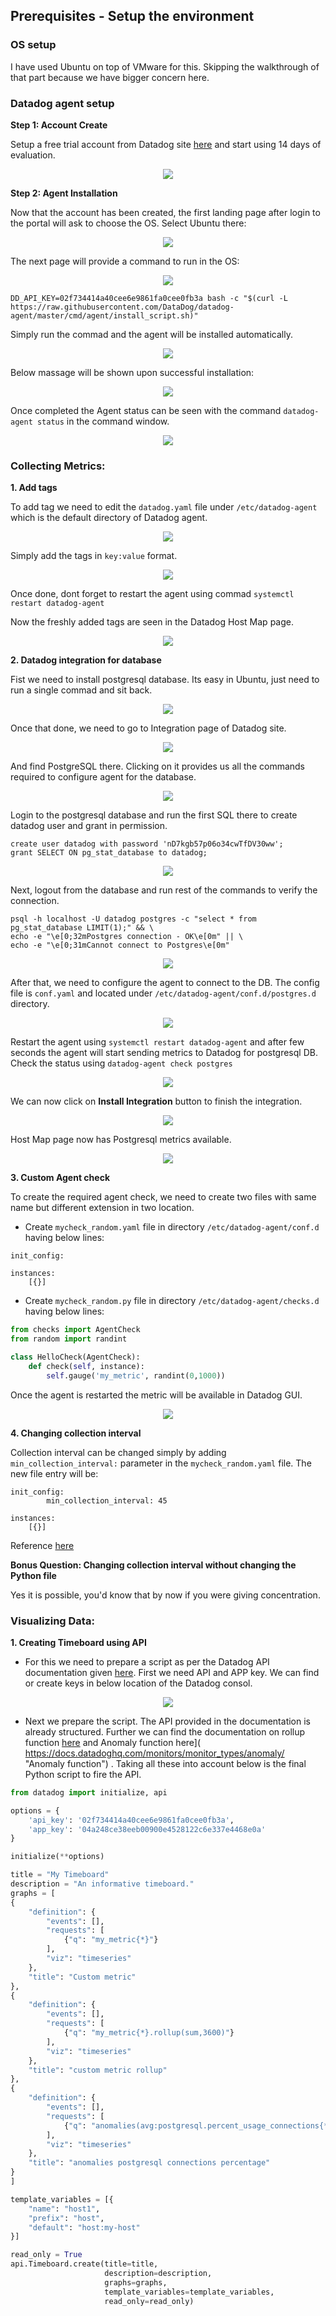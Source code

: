 ## Prerequisites - Setup the environment

### OS setup
I have used Ubuntu on top of VMware for this. Skipping the walkthrough of that part because we have bigger concern here.

### Datadog agent setup

**Step 1: Account Create**

Setup a free trial account from Datadog site [here]( https://app.datadoghq.com/signup "Datadog signup") and start using 14 days of evaluation.
<div align="center">
<img src="https://github.com/Tosrif/Tosrif-hiring-engineers/blob/solutions-engineer/files/Datadog_account_page.jpg" />
</div>

**Step 2: Agent Installation**

Now that the account has been created, the first landing page after login to the portal will ask to choose the OS. Select Ubuntu there:
<div align="center">
<img src="https://github.com/Tosrif/Tosrif-hiring-engineers/blob/solutions-engineer/files/Datadog_agent_page.jpg" />
</div>

The next page will provide a command to run in the OS:
<div align="center">
<img src="https://github.com/Tosrif/Tosrif-hiring-engineers/blob/solutions-engineer/files/Datadog_Ubuntu_agent_page.jpg" />
</div>

```
DD_API_KEY=02f734414a40cee6e9861fa0cee0fb3a bash -c "$(curl -L https://raw.githubusercontent.com/DataDog/datadog-agent/master/cmd/agent/install_script.sh)"
```
Simply run the commad and the agent will be installed automatically.
<div align="center">
<img src="https://github.com/Tosrif/Tosrif-hiring-engineers/blob/solutions-engineer/files/Agent_ins_start.jpg" />
</div>

Below massage will be shown upon successful installation:
<div align="center">
<img src="https://github.com/Tosrif/Tosrif-hiring-engineers/blob/solutions-engineer/files/Agent_ins_fin.jpg" />
</div>

Once completed the Agent status can be seen with the command ``datadog-agent status`` in the command window.
<div align="center">
<img src="https://github.com/Tosrif/Tosrif-hiring-engineers/blob/solutions-engineer/files/Agent_status.jpg" />
</div>

### Collecting Metrics:

**1. Add tags**

To add tag we need to edit the ``datadog.yaml`` file under ``/etc/datadog-agent`` which is the default directory of Datadog agent.
<div align="center">
<img src="https://github.com/Tosrif/Tosrif-hiring-engineers/blob/solutions-engineer/files/add_tags_yaml.jpg" />
</div>

Simply add the tags in ``key:value`` format.
<div align="center">
<img src="https://github.com/Tosrif/Tosrif-hiring-engineers/blob/solutions-engineer/files/host_tags.jpg" />
</div>

Once done, dont forget to restart the agent using commad ``systemctl restart datadog-agent``

Now the freshly added tags are seen in the Datadog Host Map page.
<div align="center">
<img src="https://github.com/Tosrif/Tosrif-hiring-engineers/blob/solutions-engineer/files/DD_hostmap_full.jpg" />
</div>

**2. Datadog integration for database**

Fist we need to install postgresql database. Its easy in Ubuntu, just need to run a single commad and sit back.
<div align="center">
<img src="https://github.com/Tosrif/Tosrif-hiring-engineers/blob/solutions-engineer/files/postgresql_ins_start.jpg" />
</div>

Once that done, we need to go to Integration page of Datadog site.
<div align="center">
<img src="https://github.com/Tosrif/Tosrif-hiring-engineers/blob/solutions-engineer/files/integration.jpg" />
</div>

And find PostgreSQL there. Clicking on it provides us all the commands required to configure agent for the database.
<div align="center">
<img src="https://github.com/Tosrif/Tosrif-hiring-engineers/blob/solutions-engineer/files/DD_postgresql_config.jpg" />
</div>

Login to the postgresql database and run the first SQL there to create datadog user and grant in permission.

```
create user datadog with password 'nD7kgb57p06o34cwTfDV30ww';
grant SELECT ON pg_stat_database to datadog;
```

<div align="center">
<img src="https://github.com/Tosrif/Tosrif-hiring-engineers/blob/solutions-engineer/files/psql_creat_user.jpg" />
</div>

Next, logout from the database and run rest of the commands to verify the connection.

```
psql -h localhost -U datadog postgres -c "select * from pg_stat_database LIMIT(1);" && \
echo -e "\e[0;32mPostgres connection - OK\e[0m" || \
echo -e "\e[0;31mCannot connect to Postgres\e[0m"
```

<div align="center">
<img src="https://github.com/Tosrif/Tosrif-hiring-engineers/blob/solutions-engineer/files/psql_conn_ok.jpg" />
</div>

After that, we need to configure the agent to connect to the DB. The config file is ``conf.yaml`` and located under ``/etc/datadog-agent/conf.d/postgres.d`` directory.
<div align="center">
<img src="https://github.com/Tosrif/Tosrif-hiring-engineers/blob/solutions-engineer/files/psql_conf_file.jpg" />
</div>

Restart the agent using ``systemctl restart datadog-agent`` and after few seconds the agent will start sending metrics to Datadog for postgresql DB. Check the status using ``datadog-agent check postgres``
<div align="center">
<img src="https://github.com/Tosrif/Tosrif-hiring-engineers/blob/solutions-engineer/files/psql_DD_status.jpg" />
</div>

We can now click on **Install Integration** button to finish the integration. 
<div align="center">
<img src="https://github.com/Tosrif/Tosrif-hiring-engineers/blob/solutions-engineer/files/DD_psql_integration_button.jpg" />
</div>

Host Map page now has Postgresql metrics available.
<div align="center">
<img src="https://github.com/Tosrif/Tosrif-hiring-engineers/blob/solutions-engineer/files/dd_psql_metrics.jpg" />
</div>

**3. Custom Agent check**

To create the required agent check, we need to create two files with same name but different extension in two location.

- Create ``mycheck_random.yaml`` file in directory ``/etc/datadog-agent/conf.d`` having below lines:

```
init_config:

instances:
    [{}]
```

- Create ``mycheck_random.py`` file in directory ``/etc/datadog-agent/checks.d`` having below lines:

```python
from checks import AgentCheck
from random import randint

class HelloCheck(AgentCheck):
    def check(self, instance):
        self.gauge('my_metric', randint(0,1000))
```

Once the agent is restarted the metric will be available in Datadog GUI.
<div align="center">
<img src="https://github.com/Tosrif/Tosrif-hiring-engineers/blob/solutions-engineer/files/dd_my_metric.jpg" />
</div>

**4. Changing collection interval**

Collection interval can be changed simply by adding ``min_collection_interval:`` parameter in the ``mycheck_random.yaml`` file. The new file entry will be:

```
init_config:
        min_collection_interval: 45

instances:
    [{}]
```

Reference [here]( https://docs.datadoghq.com/developers/agent_checks/ "Agent Check")

**Bonus Question: Changing collection interval without changing the Python file**

Yes it is possible, you'd know that by now if you were giving concentration.

### Visualizing Data:

**1. Creating Timeboard using API**

- For this we need to prepare a script as per the Datadog API documentation given [here]( https://docs.datadoghq.com/api/?lang=python#timeboards "Timeboard API"). First we need API and APP key. We can find or create keys in below location of the Datadog consol.
<div align="center">
<img src="https://github.com/Tosrif/Tosrif-hiring-engineers/blob/solutions-engineer/files/DD_API_GUI.jpg" />
</div>

- Next we prepare the script. The API provided in the documentation is already structured. Further we can find the documentation on rollup function [here]( https://docs.datadoghq.com/graphing/#aggregate-and-rollup "Rollup function") and Anomaly function here]( https://docs.datadoghq.com/monitors/monitor_types/anomaly/ "Anomaly function") . Taking all these into account below is the final Python script to fire the API.

```Python
from datadog import initialize, api

options = {
    'api_key': '02f734414a40cee6e9861fa0cee0fb3a',
    'app_key': '04a248ce38eeb00900e4528122c6e337e4468e0a'
}

initialize(**options)

title = "My Timeboard"
description = "An informative timeboard."
graphs = [
{
    "definition": {
        "events": [],
        "requests": [
            {"q": "my_metric{*}"}
        ],
        "viz": "timeseries"
    },
    "title": "Custom metric"
},
{
    "definition": {
        "events": [],
        "requests": [
            {"q": "my_metric{*}.rollup(sum,3600)"}
        ],
        "viz": "timeseries"
    },
    "title": "custom metric rollup"
},
{
    "definition": {
        "events": [],
        "requests": [
            {"q": "anomalies(avg:postgresql.percent_usage_connections{*}, 'basic', 2)"}
        ],
        "viz": "timeseries"
    },
    "title": "anomalies postgresql connections percentage"
}
]

template_variables = [{
    "name": "host1",
    "prefix": "host",
    "default": "host:my-host"
}]

read_only = True
api.Timeboard.create(title=title,
                     description=description,
                     graphs=graphs,
                     template_variables=template_variables,
                     read_only=read_only)

```







